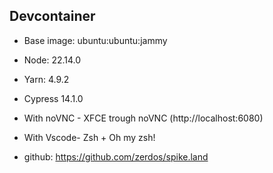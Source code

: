 ## Devcontainer

- Base image: ubuntu:ubuntu:jammy
- Node: 22.14.0
- Yarn: 4.9.2
- Cypress 14.1.0
- With noVNC - XFCE trough noVNC (http://localhost:6080)
- With Vscode- Zsh + Oh my zsh!

- github: https://github.com/zerdos/spike.land

